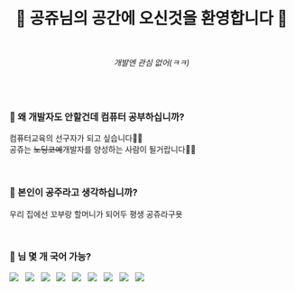 <!DOCTYPE html>
<h1 align="center"><b>🎀 공쥬님의 공간에 오신것을 환영합니다 🎀</b></h1>
<br>
<p align="center"><i>
  개발엔 관심 없어(ㅋㅋ) <br>
  <br>
  <br>
  <br>
  </i>
</p>

    
### 🤔 왜 개발자도 안할건데 컴퓨터 공부하십니까? 
컴퓨터교육의 선구자가 되고 싶습니다👩‍🏫  <br>
공쥬는 ~~노딩코예~~개발자를 양성하는 사람이 될거랍니다👩‍💻 

<br>

### 🤔 본인이 공주라고 생각하십니까?
우리 집에선 꼬부랑 할머니가 되어두 평생 공쥬라구욧  

<br>

### 🤔 님 몇 개 국어 가능?

<p>
<img src="https://img.shields.io/badge/C-CC0000?style=flat-square&logo=C&logoColor=white"/></a> &nbsp
<img src="https://img.shields.io/badge/C++-44109C?style=flat-square&logo=c%2B%2B&logoColor=white"/></a> &nbsp 
<img src="https://img.shields.io/badge/Python-00599C?style=flat-square&logo=Python&logoColor=white"/></a> &nbsp 
<img src="https://img.shields.io/badge/Java-232F3E?style=flat-square&logo=Java&logoColor=white"/></a> &nbsp 
<img src="https://img.shields.io/badge/JavaScript-F7DF1E?style=flat-square&logo=JavaScript&logoColor=white"/></a> &nbsp
<img src="https://img.shields.io/badge/Node.js-339933?style=flat-square&logo=node-dot-js&logoColor=white"/></a> &nbsp
<img src="https://img.shields.io/badge/Verilog-8888F2?style=flat-square&logo=v&logoColor=white"/></a> &nbsp 
<img src="https://img.shields.io/badge/MySQL-FF6000?style=flat-square&logo=mysql&logoColor=white"/></a> &nbsp 
<img src="https://img.shields.io/badge/CUDA-76B900?style=flat-square&logo=NVIDIA&logoColor=white"/></a> &nbsp </p>



<!--
**S0o0phia/S0o0phia** is a ✨ _special_ ✨ repository because its `README.md` (this file) appears on your GitHub profile.

Here are some ideas to get you started:

- 🔭 I’m currently working on ...
- 🌱 I’m currently learning ...
- 👯 I’m looking to collaborate on ...
- 🤔 I’m looking for help with ...
- 💬 Ask me about ...
- 📫 How to reach me: ...
- 😄 Pronouns: ...
- ⚡ Fun fact: ...
-->
